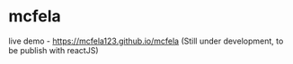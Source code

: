 # mcfela

live demo - https://mcfela123.github.io/mcfela (Still under development, to be publish with reactJS)
